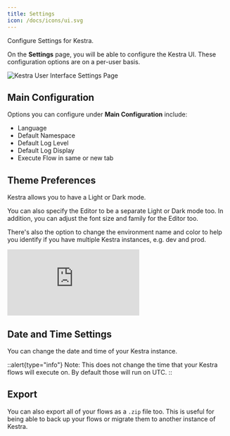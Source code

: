 ```yaml
---
title: Settings
icon: /docs/icons/ui.svg
---
```


Configure Settings for Kestra.

On the **Settings** page, you will be able to configure the Kestra UI. These configuration options are on a per-user basis.

![Kestra User Interface Settings Page](/docs/user-interface-guide/13-Settings.png)

## Main Configuration

Options you can configure under **Main Configuration** include:
- Language
- Default Namespace
- Default Log Level
- Default Log Display
- Execute Flow in same or new tab

## Theme Preferences

Kestra allows you to have a Light or Dark mode. 

You can also specify the Editor to be a separate Light or Dark mode too. In addition, you can adjust the font size and family for the Editor too.

There's also the option to change the environment name and color to help you identify if you have multiple Kestra instances, e.g. dev and prod.

<div class="video-container">
    <iframe src="https://www.youtube.com/embed/8hXLiVKUr8k?si=EuxnZcfmVQqxVw45" title="YouTube video player" frameborder="0" allow="accelerometer; autoplay; clipboard-write; encrypted-media; gyroscope; picture-in-picture; web-share" referrerpolicy="strict-origin-when-cross-origin" allowfullscreen></iframe>
</div>

## Date and Time Settings

You can change the date and time of your Kestra instance.

::alert{type="info"}
Note: This does not change the time that your Kestra flows will execute on. By default those will run on UTC.
::

## Export

You can also export all of your flows as a `.zip` file too. This is useful for being able to back up your flows or migrate them to another instance of Kestra.